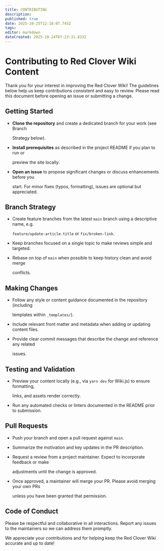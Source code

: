 ```yaml
---
title: CONTRIBUTING
description:
published: true
date: 2025-10-25T12:18:07.745Z
tags:
editor: markdown
dateCreated: 2025-10-24T07:23:31.833Z
---
```


# Contributing to Red Clover Wiki Content

Thank you for your interest in improving the Red Clover Wiki! The guidelines below help
us keep contributions consistent and easy to review. Please read this document before
opening an issue or submitting a change.

## Getting Started

- **Clone the repository** and create a dedicated branch for your work (see Branch

  Strategy below).

- **Install prerequisites** as described in the project README if you plan to run or

  preview the site locally.

- **Open an issue** to propose significant changes or discuss enhancements before you

  start. For minor fixes (typos, formatting), issues are optional but appreciated.

## Branch Strategy

- Create feature branches from the latest `main` branch using a descriptive name, e.g.

  `feature/update-article-title` or `fix/broken-link`.

- Keep branches focused on a single topic to make reviews simple and targeted.
- Rebase on top of `main` when possible to keep history clean and avoid merge

  conflicts.

## Making Changes

- Follow any style or content guidance documented in the repository (including

  templates within `_templates/`).

- Include relevant front matter and metadata when adding or updating content files.
- Provide clear commit messages that describe the change and reference any related

  issues.

## Testing and Validation

- Preview your content locally (e.g., via `yarn dev` for Wiki.js) to ensure formatting,

  links, and assets render correctly.

- Run any automated checks or linters documented in the README prior to submission.

## Pull Requests

- Push your branch and open a pull request against `main`.
- Summarize the motivation and key updates in the PR description.
- Request a review from a project maintainer. Expect to incorporate feedback or make

  adjustments until the change is approved.

- Once approved, a maintainer will merge your PR. Please avoid merging your own PRs

  unless you have been granted that permission.

## Code of Conduct

Please be respectful and collaborative in all interactions. Report any issues to the
maintainers so we can address them promptly.

We appreciate your contributions and for helping keep the Red Clover Wiki accurate and
up to date!
